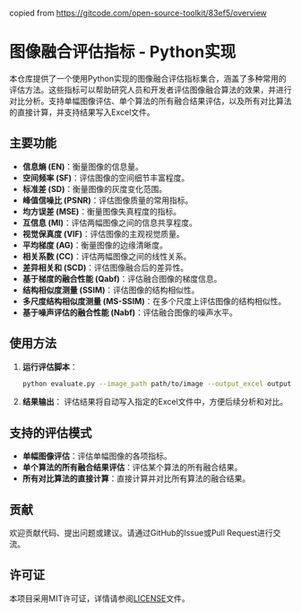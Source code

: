 copied from https://gitcode.com/open-source-toolkit/83ef5/overview
# 图像融合评估指标 - Python实现

本仓库提供了一个使用Python实现的图像融合评估指标集合，涵盖了多种常用的评估方法。这些指标可以帮助研究人员和开发者评估图像融合算法的效果，并进行对比分析。支持单幅图像评估、单个算法的所有融合结果评估，以及所有对比算法的直接计算，并支持结果写入Excel文件。

## 主要功能

- **信息熵 (EN)**：衡量图像的信息量。
- **空间频率 (SF)**：评估图像的空间细节丰富程度。
- **标准差 (SD)**：衡量图像的灰度变化范围。
- **峰值信噪比 (PSNR)**：评估图像质量的常用指标。
- **均方误差 (MSE)**：衡量图像失真程度的指标。
- **互信息 (MI)**：评估两幅图像之间的信息共享程度。
- **视觉保真度 (VIF)**：评估图像的主观视觉质量。
- **平均梯度 (AG)**：衡量图像的边缘清晰度。
- **相关系数 (CC)**：评估两幅图像之间的线性关系。
- **差异相关和 (SCD)**：评估图像融合后的差异性。
- **基于梯度的融合性能 (Qabf)**：评估融合图像的梯度信息。
- **结构相似度测量 (SSIM)**：评估图像的结构相似性。
- **多尺度结构相似度测量 (MS-SSIM)**：在多个尺度上评估图像的结构相似性。
- **基于噪声评估的融合性能 (Nabf)**：评估融合图像的噪声水平。

## 使用方法

1. **运行评估脚本**：
   ```bash
   python evaluate.py --image_path path/to/image --output_excel output.xlsx
   ```

2. **结果输出**：
   评估结果将自动写入指定的Excel文件中，方便后续分析和对比。

## 支持的评估模式

- **单幅图像评估**：评估单幅图像的各项指标。
- **单个算法的所有融合结果评估**：评估某个算法的所有融合结果。
- **所有对比算法的直接计算**：直接计算并对比所有算法的融合结果。

## 贡献

欢迎贡献代码、提出问题或建议。请通过GitHub的Issue或Pull Request进行交流。

## 许可证

本项目采用MIT许可证，详情请参阅[LICENSE](LICENSE)文件。
